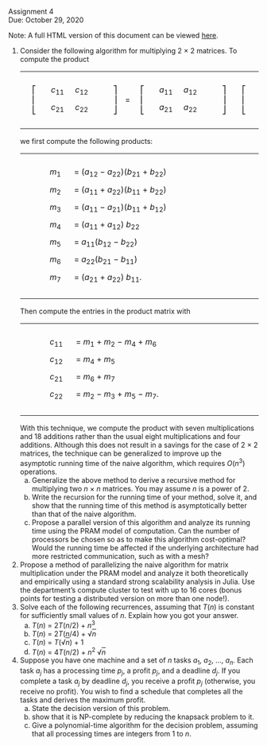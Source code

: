 <p>Assignment 4 <br>
Due: October 29, 2020 <br>

Note: A full HTML version of this document can be viewed [here](https://htmlpreview.github.io/?https://github.com/LehighISECourses/ISE407-Assignment-4/blob/main/README.html).

</p><ol class="enumerate" type=1><li class="li-enumerate">Consider the following algorithm for multiplying 2 &#XD7; 2
matrices. To compute the product
<table class="display dcenter"><tr style="vertical-align:middle"><td class="dcell">
</td><td class="dcell">&#X23A1;<br>
&#X23A2;<br>
&#X23A3;</td><td class="dcell"><table style="border-spacing:6px;border-collapse:separate;" class="cellpading0"><tr><td style="text-align:right;white-space:nowrap" ><span style="font-style:italic">c</span><sub>11</sub></td><td style="text-align:right;white-space:nowrap" ><span style="font-style:italic">c</span><sub>12</sub> </td></tr>
<tr><td style="text-align:right;white-space:nowrap" ><span style="font-style:italic">c</span><sub>21</sub></td><td style="text-align:right;white-space:nowrap" ><span style="font-style:italic">c</span><sub>22</sub> </td></tr>
</table></td><td class="dcell">&#XA0;</td><td class="dcell">&#X23A4;<br>
&#X23A5;<br>
&#X23A6;</td><td class="dcell">
=&#XA0;
</td><td class="dcell">&#X23A1;<br>
&#X23A2;<br>
&#X23A3;</td><td class="dcell"><table style="border-spacing:6px;border-collapse:separate;" class="cellpading0"><tr><td style="text-align:right;white-space:nowrap" ><span style="font-style:italic">a</span><sub>11</sub></td><td style="text-align:right;white-space:nowrap" ><span style="font-style:italic">a</span><sub>12</sub> </td></tr>
<tr><td style="text-align:right;white-space:nowrap" ><span style="font-style:italic">a</span><sub>21</sub></td><td style="text-align:right;white-space:nowrap" ><span style="font-style:italic">a</span><sub>22</sub> </td></tr>
</table></td><td class="dcell">&#XA0;</td><td class="dcell">&#X23A4;<br>
&#X23A5;<br>
&#X23A6;</td><td class="dcell">
</td><td class="dcell">&#X23A1;<br>
&#X23A2;<br>
&#X23A3;</td><td class="dcell"><table style="border-spacing:6px;border-collapse:separate;" class="cellpading0"><tr><td style="text-align:right;white-space:nowrap" ><span style="font-style:italic">b</span><sub>11</sub></td><td style="text-align:right;white-space:nowrap" ><span style="font-style:italic">b</span><sub>12</sub> </td></tr>
<tr><td style="text-align:right;white-space:nowrap" ><span style="font-style:italic">b</span><sub>21</sub></td><td style="text-align:right;white-space:nowrap" ><span style="font-style:italic">b</span><sub>22</sub> </td></tr>
</table></td><td class="dcell">&#XA0;</td><td class="dcell">&#X23A4;<br>
&#X23A5;<br>
&#X23A6;</td><td class="dcell">,
&#XA0;&#XA0;&#XA0;&#XA0;(1)</td></tr>
</table>
we first compute the following products:
<table class="display dcenter"><tr style="vertical-align:middle"><td class="dcell">
&#XA0;&#XA0;&#XA0;&#XA0;&#XA0;

</td><td class="dcell"><table style="border-spacing:6px;border-collapse:separate;" class="cellpading0"><tr><td style="text-align:right;white-space:nowrap" ><span style="font-style:italic">m</span><sub>1</sub></td><td style="text-align:left;white-space:nowrap" >&#XA0;=&#XA0;(<span style="font-style:italic">a</span><sub>12</sub>&#XA0;&#X2212;&#XA0;<span style="font-style:italic">a</span><sub>22</sub>)(<span style="font-style:italic">b</span><sub>21</sub>&#XA0;+&#XA0;<span style="font-style:italic">b</span><sub>22</sub>)&#XA0;</td><td style="text-align:right;white-space:nowrap" >&nbsp;</td><td style="text-align:left;white-space:nowrap" >&nbsp;</td><td style="text-align:right;white-space:nowrap" >&nbsp;</td><td style="text-align:left;white-space:nowrap" >&nbsp;</td><td style="text-align:right;white-space:nowrap" >&nbsp;</td><td style="text-align:left;white-space:nowrap" >&nbsp;</td><td style="text-align:right;white-space:nowrap" >&nbsp;</td><td style="text-align:left;white-space:nowrap" >&nbsp;</td><td style="text-align:right;white-space:nowrap" >&#XA0;&#XA0;&#XA0;&#XA0;(2)</td></tr>
<tr><td style="text-align:right;white-space:nowrap" >
<span style="font-style:italic">m</span><sub>2</sub></td><td style="text-align:left;white-space:nowrap" >&#XA0;=&#XA0;(<span style="font-style:italic">a</span><sub>11</sub>&#XA0;+&#XA0;<span style="font-style:italic">a</span><sub>22</sub>)(<span style="font-style:italic">b</span><sub>11</sub>&#XA0;+&#XA0;<span style="font-style:italic">b</span><sub>22</sub>)&#XA0;</td><td style="text-align:right;white-space:nowrap" >&nbsp;</td><td style="text-align:left;white-space:nowrap" >&nbsp;</td><td style="text-align:right;white-space:nowrap" >&nbsp;</td><td style="text-align:left;white-space:nowrap" >&nbsp;</td><td style="text-align:right;white-space:nowrap" >&nbsp;</td><td style="text-align:left;white-space:nowrap" >&nbsp;</td><td style="text-align:right;white-space:nowrap" >&nbsp;</td><td style="text-align:left;white-space:nowrap" >&nbsp;</td><td style="text-align:right;white-space:nowrap" >&#XA0;&#XA0;&#XA0;&#XA0;(3)</td></tr>
<tr><td style="text-align:right;white-space:nowrap" >
<span style="font-style:italic">m</span><sub>3</sub></td><td style="text-align:left;white-space:nowrap" >&#XA0;=&#XA0;(<span style="font-style:italic">a</span><sub>11</sub>&#XA0;&#X2212;&#XA0;<span style="font-style:italic">a</span><sub>21</sub>)(<span style="font-style:italic">b</span><sub>11</sub>&#XA0;+&#XA0;<span style="font-style:italic">b</span><sub>12</sub>)&#XA0;</td><td style="text-align:right;white-space:nowrap" >&nbsp;</td><td style="text-align:left;white-space:nowrap" >&nbsp;</td><td style="text-align:right;white-space:nowrap" >&nbsp;</td><td style="text-align:left;white-space:nowrap" >&nbsp;</td><td style="text-align:right;white-space:nowrap" >&nbsp;</td><td style="text-align:left;white-space:nowrap" >&nbsp;</td><td style="text-align:right;white-space:nowrap" >&nbsp;</td><td style="text-align:left;white-space:nowrap" >&nbsp;</td><td style="text-align:right;white-space:nowrap" >&#XA0;&#XA0;&#XA0;&#XA0;(4)</td></tr>
<tr><td style="text-align:right;white-space:nowrap" >
<span style="font-style:italic">m</span><sub>4</sub></td><td style="text-align:left;white-space:nowrap" >&#XA0;=&#XA0;(<span style="font-style:italic">a</span><sub>11</sub>&#XA0;+&#XA0;<span style="font-style:italic">a</span><sub>12</sub>)&#XA0;<span style="font-style:italic">b</span><sub>22</sub>&#XA0;</td><td style="text-align:right;white-space:nowrap" >&nbsp;</td><td style="text-align:left;white-space:nowrap" >&nbsp;</td><td style="text-align:right;white-space:nowrap" >&nbsp;</td><td style="text-align:left;white-space:nowrap" >&nbsp;</td><td style="text-align:right;white-space:nowrap" >&nbsp;</td><td style="text-align:left;white-space:nowrap" >&nbsp;</td><td style="text-align:right;white-space:nowrap" >&nbsp;</td><td style="text-align:left;white-space:nowrap" >&nbsp;</td><td style="text-align:right;white-space:nowrap" >&#XA0;&#XA0;&#XA0;&#XA0;(5)</td></tr>
<tr><td style="text-align:right;white-space:nowrap" >
<span style="font-style:italic">m</span><sub>5</sub></td><td style="text-align:left;white-space:nowrap" >&#XA0;=&#XA0;<span style="font-style:italic">a</span><sub>11</sub>(<span style="font-style:italic">b</span><sub>12</sub>&#XA0;&#X2212;&#XA0;<span style="font-style:italic">b</span><sub>22</sub>)&#XA0;</td><td style="text-align:right;white-space:nowrap" >&nbsp;</td><td style="text-align:left;white-space:nowrap" >&nbsp;</td><td style="text-align:right;white-space:nowrap" >&nbsp;</td><td style="text-align:left;white-space:nowrap" >&nbsp;</td><td style="text-align:right;white-space:nowrap" >&nbsp;</td><td style="text-align:left;white-space:nowrap" >&nbsp;</td><td style="text-align:right;white-space:nowrap" >&nbsp;</td><td style="text-align:left;white-space:nowrap" >&nbsp;</td><td style="text-align:right;white-space:nowrap" >&#XA0;&#XA0;&#XA0;&#XA0;(6)</td></tr>
<tr><td style="text-align:right;white-space:nowrap" >
<span style="font-style:italic">m</span><sub>6</sub></td><td style="text-align:left;white-space:nowrap" >&#XA0;=&#XA0;<span style="font-style:italic">a</span><sub>22</sub>(<span style="font-style:italic">b</span><sub>21</sub>&#XA0;&#X2212;&#XA0;<span style="font-style:italic">b</span><sub>11</sub>)&#XA0;</td><td style="text-align:right;white-space:nowrap" >&nbsp;</td><td style="text-align:left;white-space:nowrap" >&nbsp;</td><td style="text-align:right;white-space:nowrap" >&nbsp;</td><td style="text-align:left;white-space:nowrap" >&nbsp;</td><td style="text-align:right;white-space:nowrap" >&nbsp;</td><td style="text-align:left;white-space:nowrap" >&nbsp;</td><td style="text-align:right;white-space:nowrap" >&nbsp;</td><td style="text-align:left;white-space:nowrap" >&nbsp;</td><td style="text-align:right;white-space:nowrap" >&#XA0;&#XA0;&#XA0;&#XA0;(7)</td></tr>
<tr><td style="text-align:right;white-space:nowrap" >
<span style="font-style:italic">m</span><sub>7</sub></td><td style="text-align:left;white-space:nowrap" >&#XA0;=&#XA0;(<span style="font-style:italic">a</span><sub>21</sub>&#XA0;+&#XA0;<span style="font-style:italic">a</span><sub>22</sub>)&#XA0;<span style="font-style:italic">b</span><sub>11</sub>.
</td><td style="text-align:right;white-space:nowrap" >&nbsp;</td><td style="text-align:left;white-space:nowrap" >&nbsp;</td><td style="text-align:right;white-space:nowrap" >&nbsp;</td><td style="text-align:left;white-space:nowrap" >&nbsp;</td><td style="text-align:right;white-space:nowrap" >&nbsp;</td><td style="text-align:left;white-space:nowrap" >&nbsp;</td><td style="text-align:right;white-space:nowrap" >&nbsp;</td><td style="text-align:left;white-space:nowrap" >&nbsp;</td><td style="text-align:right;white-space:nowrap" >&#XA0;&#XA0;&#XA0;&#XA0;(8)</td></tr>
</table></td></tr>
</table>
Then compute the entries in the product matrix with 
<table class="display dcenter"><tr style="vertical-align:middle"><td class="dcell">
&#XA0;&#XA0;&#XA0;&#XA0;&#XA0;

</td><td class="dcell"><table style="border-spacing:6px;border-collapse:separate;" class="cellpading0"><tr><td style="text-align:right;white-space:nowrap" ><span style="font-style:italic">c</span><sub>11</sub></td><td style="text-align:left;white-space:nowrap" >&#XA0;=&#XA0;<span style="font-style:italic">m</span><sub>1</sub>&#XA0;+&#XA0;<span style="font-style:italic">m</span><sub>2</sub>&#XA0;&#X2212;&#XA0;<span style="font-style:italic">m</span><sub>4</sub>&#XA0;+&#XA0;<span style="font-style:italic">m</span><sub>6</sub>&#XA0;</td><td style="text-align:right;white-space:nowrap" >&nbsp;</td><td style="text-align:left;white-space:nowrap" >&nbsp;</td><td style="text-align:right;white-space:nowrap" >&nbsp;</td><td style="text-align:left;white-space:nowrap" >&nbsp;</td><td style="text-align:right;white-space:nowrap" >&nbsp;</td><td style="text-align:left;white-space:nowrap" >&nbsp;</td><td style="text-align:right;white-space:nowrap" >&nbsp;</td><td style="text-align:left;white-space:nowrap" >&nbsp;</td><td style="text-align:right;white-space:nowrap" >&#XA0;&#XA0;&#XA0;&#XA0;(9)</td></tr>
<tr><td style="text-align:right;white-space:nowrap" >
<span style="font-style:italic">c</span><sub>12</sub></td><td style="text-align:left;white-space:nowrap" >&#XA0;=&#XA0;<span style="font-style:italic">m</span><sub>4</sub>&#XA0;+&#XA0;<span style="font-style:italic">m</span><sub>5</sub>&#XA0;</td><td style="text-align:right;white-space:nowrap" >&nbsp;</td><td style="text-align:left;white-space:nowrap" >&nbsp;</td><td style="text-align:right;white-space:nowrap" >&nbsp;</td><td style="text-align:left;white-space:nowrap" >&nbsp;</td><td style="text-align:right;white-space:nowrap" >&nbsp;</td><td style="text-align:left;white-space:nowrap" >&nbsp;</td><td style="text-align:right;white-space:nowrap" >&nbsp;</td><td style="text-align:left;white-space:nowrap" >&nbsp;</td><td style="text-align:right;white-space:nowrap" >&#XA0;&#XA0;&#XA0;&#XA0;(10)</td></tr>
<tr><td style="text-align:right;white-space:nowrap" >
<span style="font-style:italic">c</span><sub>21</sub></td><td style="text-align:left;white-space:nowrap" >&#XA0;=&#XA0;<span style="font-style:italic">m</span><sub>6</sub>&#XA0;+&#XA0;<span style="font-style:italic">m</span><sub>7</sub>&#XA0;</td><td style="text-align:right;white-space:nowrap" >&nbsp;</td><td style="text-align:left;white-space:nowrap" >&nbsp;</td><td style="text-align:right;white-space:nowrap" >&nbsp;</td><td style="text-align:left;white-space:nowrap" >&nbsp;</td><td style="text-align:right;white-space:nowrap" >&nbsp;</td><td style="text-align:left;white-space:nowrap" >&nbsp;</td><td style="text-align:right;white-space:nowrap" >&nbsp;</td><td style="text-align:left;white-space:nowrap" >&nbsp;</td><td style="text-align:right;white-space:nowrap" >&#XA0;&#XA0;&#XA0;&#XA0;(11)</td></tr>
<tr><td style="text-align:right;white-space:nowrap" >
<span style="font-style:italic">c</span><sub>22</sub></td><td style="text-align:left;white-space:nowrap" >&#XA0;=&#XA0;<span style="font-style:italic">m</span><sub>2</sub>&#XA0;&#X2212;&#XA0;<span style="font-style:italic">m</span><sub>3</sub>&#XA0;+&#XA0;<span style="font-style:italic">m</span><sub>5</sub>&#XA0;&#X2212;&#XA0;<span style="font-style:italic">m</span><sub>7</sub>.
</td><td style="text-align:right;white-space:nowrap" >&nbsp;</td><td style="text-align:left;white-space:nowrap" >&nbsp;</td><td style="text-align:right;white-space:nowrap" >&nbsp;</td><td style="text-align:left;white-space:nowrap" >&nbsp;</td><td style="text-align:right;white-space:nowrap" >&nbsp;</td><td style="text-align:left;white-space:nowrap" >&nbsp;</td><td style="text-align:right;white-space:nowrap" >&nbsp;</td><td style="text-align:left;white-space:nowrap" >&nbsp;</td><td style="text-align:right;white-space:nowrap" >&#XA0;&#XA0;&#XA0;&#XA0;(12)</td></tr>
</table></td></tr>
</table>
With this technique, we compute the product with seven
multiplications and 18 additions rather than the usual eight
multiplications and four additions. Although this does not result in a
savings for the case of 2 &#XD7; 2 matrices, the technique can be
generalized to improve up the asymptotic running time of the naive
algorithm, which requires <span style="font-style:italic">O</span>(<span style="font-style:italic">n</span><sup>3</sup>) operations.<ol class="enumerate" type=a><li class="li-enumerate">Generalize the above method to derive a recursive method for
multiplying two <span style="font-style:italic">n</span> &#XD7; <span style="font-style:italic">n</span> matrices. You may assume <span style="font-style:italic">n</span> is a power
of 2. </li><li class="li-enumerate">Write the recursion for the running time of your method, solve
it, and show that the running time of this method is asymptotically
better than that of the naive algorithm. </li><li class="li-enumerate">Propose a parallel version of this algorithm and analyze its
running time using the PRAM model of computation. Can the number of
processors be chosen so as to make this algorithm cost-optimal?
Would the running time be affected if the underlying architecture
had more restricted communication, such as with a mesh?</li></ol></li><li class="li-enumerate">Propose a method of parallelizing the naive algorithm for matrix
multiplication under the PRAM model and analyze it both
theoretically and empirically using a standard strong scalability analysis in
Julia. Use the department&#X2019;s compute cluster to test with up to 16 cores
(bonus points for testing a distributed version on more than one node!).</li><li class="li-enumerate">Solve each of the following recurrences, assuming
that <span style="font-style:italic">T</span>(<span style="font-style:italic">n</span>) is constant for sufficiently small values of
<span style="font-style:italic">n</span>. Explain how you got your answer.<ol class="enumerate" type=a><li class="li-enumerate"><span style="font-style:italic">T</span>(<span style="font-style:italic">n</span>) = 2<span style="font-style:italic">T</span>(<span style="font-style:italic">n</span>/2) + <span style="font-style:italic">n</span><sup>3</sup></li><li class="li-enumerate"><span style="font-style:italic">T</span>(<span style="font-style:italic">n</span>) = 2<span style="font-style:italic">T</span>(<span style="font-style:italic">n</span>/4) + &#X221A;<span style="text-decoration:overline"><span style="font-style:italic">n</span></span></li><li class="li-enumerate"><span style="font-style:italic">T</span>(<span style="font-style:italic">n</span>) = <span style="font-style:italic">T</span>(&#X221A;<span style="text-decoration:overline"><span style="font-style:italic">n</span></span>) + 1</li><li class="li-enumerate"><span style="font-style:italic">T</span>(<span style="font-style:italic">n</span>) = 4<span style="font-style:italic">T</span>(<span style="font-style:italic">n</span>/2) + <span style="font-style:italic">n</span><sup>2</sup> &#X221A;<span style="text-decoration:overline"><span style="font-style:italic">n</span></span></li></ol></li><li class="li-enumerate">Suppose you have one machine and a set of <span style="font-style:italic">n</span> tasks <span style="font-style:italic">a</span><sub>1</sub>, <span style="font-style:italic">a</span><sub>2</sub>,
&#X2026;, <span style="font-style:italic">a</span><sub><span style="font-style:italic">n</span></sub>. Each task <span style="font-style:italic">a</span><sub><span style="font-style:italic">j</span></sub> has a processing time <span style="font-style:italic">p</span><sub><span style="font-style:italic">j</span></sub>, a profit
<span style="font-style:italic">p</span><sub><span style="font-style:italic">j</span></sub>, and a deadline <span style="font-style:italic">d</span><sub><span style="font-style:italic">j</span></sub>. If you complete a task <span style="font-style:italic">a</span><sub><span style="font-style:italic">j</span></sub> by
deadline <span style="font-style:italic">d</span><sub><span style="font-style:italic">j</span></sub>, you receive a profit <span style="font-style:italic">p</span><sub><span style="font-style:italic">j</span></sub> (otherwise, you receive
no profit). You wish to find a schedule that completes all the tasks
and derives the maximum profit. <ol class="enumerate" type=a><li class="li-enumerate">State the decision version of this problem.</li><li class="li-enumerate">show that it is NP-complete by reducing the knapsack problem to
it.</li><li class="li-enumerate">Give a polynomial-time algorithm for the decision problem,
assuming that all processing times are integers from 1 to <span style="font-style:italic">n</span>. </li></ol></li></ol>
